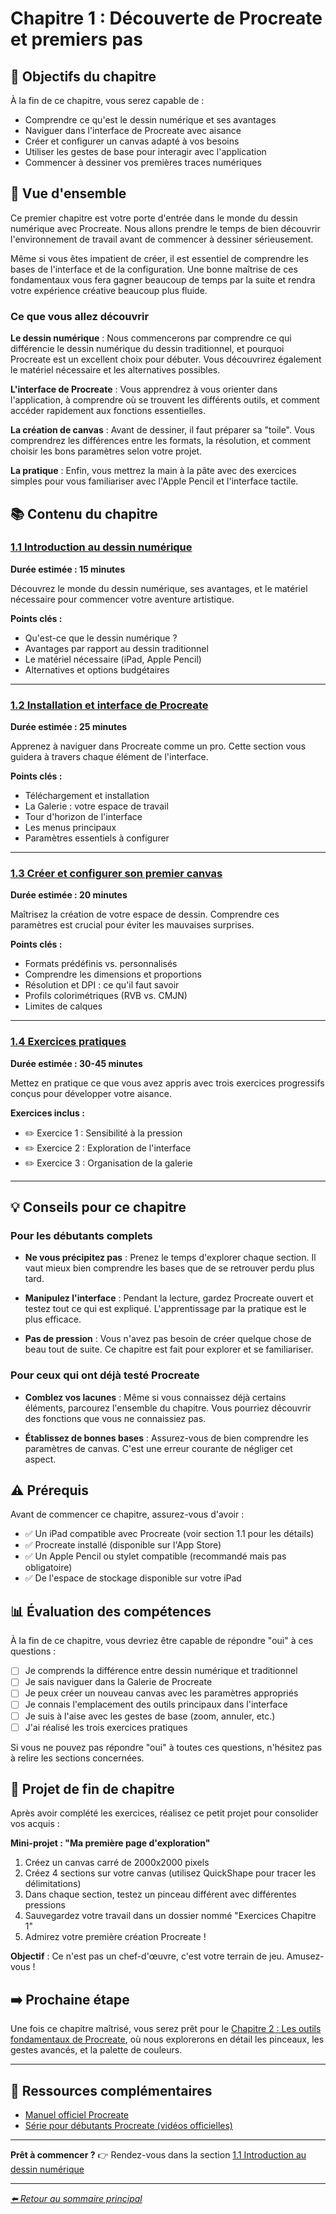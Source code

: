 # Chapitre 1 : Découverte de Procreate et premiers pas

## 🎯 Objectifs du chapitre

À la fin de ce chapitre, vous serez capable de :

- Comprendre ce qu'est le dessin numérique et ses avantages
- Naviguer dans l'interface de Procreate avec aisance
- Créer et configurer un canvas adapté à vos besoins
- Utiliser les gestes de base pour interagir avec l'application
- Commencer à dessiner vos premières traces numériques

## 📖 Vue d'ensemble

Ce premier chapitre est votre porte d'entrée dans le monde du dessin numérique avec Procreate. Nous allons prendre le temps de bien découvrir l'environnement de travail avant de commencer à dessiner sérieusement.

Même si vous êtes impatient de créer, il est essentiel de comprendre les bases de l'interface et de la configuration. Une bonne maîtrise de ces fondamentaux vous fera gagner beaucoup de temps par la suite et rendra votre expérience créative beaucoup plus fluide.

### Ce que vous allez découvrir

**Le dessin numérique** : Nous commencerons par comprendre ce qui différencie le dessin numérique du dessin traditionnel, et pourquoi Procreate est un excellent choix pour débuter. Vous découvrirez également le matériel nécessaire et les alternatives possibles.

**L'interface de Procreate** : Vous apprendrez à vous orienter dans l'application, à comprendre où se trouvent les différents outils, et comment accéder rapidement aux fonctions essentielles.

**La création de canvas** : Avant de dessiner, il faut préparer sa "toile". Vous comprendrez les différences entre les formats, la résolution, et comment choisir les bons paramètres selon votre projet.

**La pratique** : Enfin, vous mettrez la main à la pâte avec des exercices simples pour vous familiariser avec l'Apple Pencil et l'interface tactile.

## 📚 Contenu du chapitre

### [1.1 Introduction au dessin numérique](1-1-introduction-dessin-numerique.md)
**Durée estimée : 15 minutes**

Découvrez le monde du dessin numérique, ses avantages, et le matériel nécessaire pour commencer votre aventure artistique.

**Points clés :**
- Qu'est-ce que le dessin numérique ?
- Avantages par rapport au dessin traditionnel
- Le matériel nécessaire (iPad, Apple Pencil)
- Alternatives et options budgétaires

---

### [1.2 Installation et interface de Procreate](1-2-installation-interface.md)
**Durée estimée : 25 minutes**

Apprenez à naviguer dans Procreate comme un pro. Cette section vous guidera à travers chaque élément de l'interface.

**Points clés :**
- Téléchargement et installation
- La Galerie : votre espace de travail
- Tour d'horizon de l'interface
- Les menus principaux
- Paramètres essentiels à configurer

---

### [1.3 Créer et configurer son premier canvas](1-3-premier-canvas.md)
**Durée estimée : 20 minutes**

Maîtrisez la création de votre espace de dessin. Comprendre ces paramètres est crucial pour éviter les mauvaises surprises.

**Points clés :**
- Formats prédéfinis vs. personnalisés
- Comprendre les dimensions et proportions
- Résolution et DPI : ce qu'il faut savoir
- Profils colorimétriques (RVB vs. CMJN)
- Limites de calques

---

### [1.4 Exercices pratiques](1-4-exercices.md)
**Durée estimée : 30-45 minutes**

Mettez en pratique ce que vous avez appris avec trois exercices progressifs conçus pour développer votre aisance.

**Exercices inclus :**
- ✏️ Exercice 1 : Sensibilité à la pression
- ✏️ Exercice 2 : Exploration de l'interface
- ✏️ Exercice 3 : Organisation de la galerie

---

## 💡 Conseils pour ce chapitre

### Pour les débutants complets

- **Ne vous précipitez pas** : Prenez le temps d'explorer chaque section. Il vaut mieux bien comprendre les bases que de se retrouver perdu plus tard.

- **Manipulez l'interface** : Pendant la lecture, gardez Procreate ouvert et testez tout ce qui est expliqué. L'apprentissage par la pratique est le plus efficace.

- **Pas de pression** : Vous n'avez pas besoin de créer quelque chose de beau tout de suite. Ce chapitre est fait pour explorer et se familiariser.

### Pour ceux qui ont déjà testé Procreate

- **Comblez vos lacunes** : Même si vous connaissez déjà certains éléments, parcourez l'ensemble du chapitre. Vous pourriez découvrir des fonctions que vous ne connaissiez pas.

- **Établissez de bonnes bases** : Assurez-vous de bien comprendre les paramètres de canvas. C'est une erreur courante de négliger cet aspect.

## ⚠️ Prérequis

Avant de commencer ce chapitre, assurez-vous d'avoir :

- ✅ Un iPad compatible avec Procreate (voir section 1.1 pour les détails)
- ✅ Procreate installé (disponible sur l'App Store)
- ✅ Un Apple Pencil ou stylet compatible (recommandé mais pas obligatoire)
- ✅ De l'espace de stockage disponible sur votre iPad

## 📊 Évaluation des compétences

À la fin de ce chapitre, vous devriez être capable de répondre "oui" à ces questions :

- [ ] Je comprends la différence entre dessin numérique et traditionnel
- [ ] Je sais naviguer dans la Galerie de Procreate
- [ ] Je peux créer un nouveau canvas avec les paramètres appropriés
- [ ] Je connais l'emplacement des outils principaux dans l'interface
- [ ] Je suis à l'aise avec les gestes de base (zoom, annuler, etc.)
- [ ] J'ai réalisé les trois exercices pratiques

Si vous ne pouvez pas répondre "oui" à toutes ces questions, n'hésitez pas à relire les sections concernées.

## 🎨 Projet de fin de chapitre

Après avoir complété les exercices, réalisez ce petit projet pour consolider vos acquis :

**Mini-projet : "Ma première page d'exploration"**

1. Créez un canvas carré de 2000x2000 pixels
2. Créez 4 sections sur votre canvas (utilisez QuickShape pour tracer les délimitations)
3. Dans chaque section, testez un pinceau différent avec différentes pressions
4. Sauvegardez votre travail dans un dossier nommé "Exercices Chapitre 1"
5. Admirez votre première création Procreate !

**Objectif** : Ce n'est pas un chef-d'œuvre, c'est votre terrain de jeu. Amusez-vous !

## ➡️ Prochaine étape

Une fois ce chapitre maîtrisé, vous serez prêt pour le [Chapitre 2 : Les outils fondamentaux de Procreate](../chapitre-02/README.md), où nous explorerons en détail les pinceaux, les gestes avancés, et la palette de couleurs.

---

## 📌 Ressources complémentaires

- [Manuel officiel Procreate](https://help.procreate.com)
- [Série pour débutants Procreate (vidéos officielles)](https://procreate.com/beginners-series)

---

**Prêt à commencer ?** 👉 Rendez-vous dans la section [1.1 Introduction au dessin numérique](1-1-introduction-dessin-numerique.md)

---

*[⬅️ Retour au sommaire principal](../README.md)*